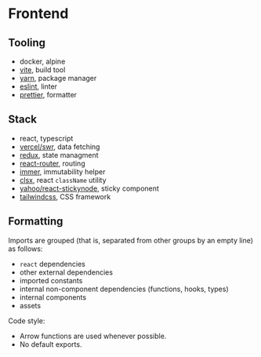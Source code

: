 # Frontend

## Tooling

- docker, alpine
- [vite](https://vite.dev/), build tool
- [yarn](https://yarnpkg.com/), package manager
- [eslint](https://eslint.org/), linter
- [prettier](https://prettier.io/), formatter

## Stack

- react, typescript
- [vercel/swr](https://swr.vercel.app/), data fetching
- [redux](https://redux.js.org/), state managment
- [react-router](https://reactrouter.com/), routing
- [immer](https://immerjs.github.io/immer/), immutability helper
- [clsx](https://github.com/lukeed/clsx), react `className` utility
- [yahoo/react-stickynode](https://github.com/yahoo/react-stickynode), sticky component
- [tailwindcss](https://tailwindcss.com/), CSS framework

## Formatting

Imports are grouped (that is, separated from other groups by an empty line) as follows:

- `react` dependencies
- other external dependencies
- imported constants
- internal non-component dependencies (functions, hooks, types)
- internal components
- assets

Code style:

- Arrow functions are used whenever possible.
- No default exports.
